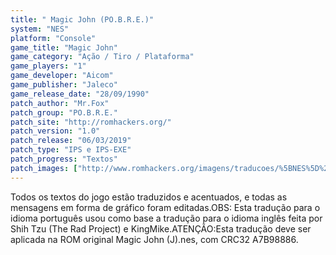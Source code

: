```yaml
---
title: " Magic John (PO.B.R.E.)"
system: "NES"
platform: "Console"
game_title: "Magic John"
game_category: "Ação / Tiro / Plataforma"
game_players: "1"
game_developer: "Aicom"
game_publisher: "Jaleco"
game_release_date: "28/09/1990"
patch_author: "Mr.Fox"
patch_group: "PO.B.R.E."
patch_site: "http://romhackers.org/"
patch_version: "1.0"
patch_release: "06/03/2019"
patch_type: "IPS e IPS-EXE"
patch_progress: "Textos"
patch_images: ["http://www.romhackers.org/imagens/traducoes/%5BNES%5D%20Magic%20John%20-%20POBRE%20-%201.png","http://www.romhackers.org/imagens/traducoes/%5BNES%5D%20Magic%20John%20-%20POBRE%20-%202.png","http://www.romhackers.org/imagens/traducoes/%5BNES%5D%20Magic%20John%20-%20POBRE%20-%203.png"]
---
```

Todos os textos do jogo estão traduzidos e acentuados, e todas as mensagens em forma de gráfico foram editadas.OBS: Esta tradução para o idioma português usou como base a tradução para o idioma inglês feita por Shih Tzu (The Rad Project) e KingMike.ATENÇÃO:Esta tradução deve ser aplicada na ROM original Magic John (J).nes, com CRC32 A7B98886.
